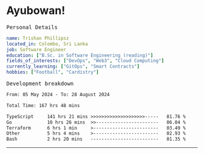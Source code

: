 # Ayubowan!

<samp>Personal Details</samp>

```yaml
name: Trishan Phillipsz
located_in: Colombo, Sri Lanka
job: Software Engineer
education: ["B.Sc. in Software Engineering (reading)"]
fields_of_interests: ["DevOps", "Web3", "Cloud Computing"]
currently_learning: ["GitOps", "Smart Contracts"]
hobbies: ["Football", "Cardistry"]
```

<samp>Development breakdown</samp>

<!--START_SECTION:waka-->

```txt
From: 05 May 2024 - To: 28 August 2024

Total Time: 167 hrs 48 mins

TypeScript     141 hrs 21 mins >>>>>>>>>>>>>>>>>>>>-----   81.76 %
Go             10 hrs 26 mins  >>-----------------------   06.04 %
Terraform      6 hrs 1 min     >------------------------   03.49 %
Other          5 hrs 4 mins    >------------------------   02.93 %
Bash           2 hrs 20 mins   -------------------------   01.35 %
```

<!--END_SECTION:waka-->

---
